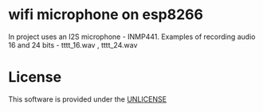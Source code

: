 # wifi microphone on esp8266

  In project uses an  I2S microphone - INMP441.
  Examples of recording audio 16 and 24 bits - tttt_16.wav , tttt_24.wav

# License

  This software is provided under the  <a href="http://unlicense.org/" rel="nofollow">UNLICENSE</a>

